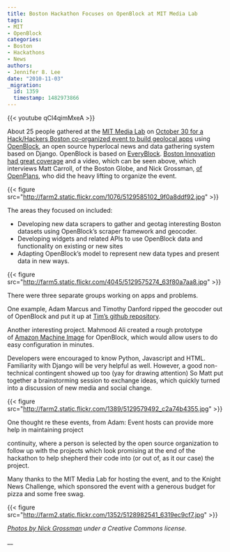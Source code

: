 ```yaml
---
title: Boston Hackathon Focuses on OpenBlock at MIT Media Lab
tags:
- MIT
- OpenBlock
categories:
- Boston
- Hackathons
- News
authors:
- Jennifer 8. Lee
date: "2010-11-03"
_migration:
  id: 1359
  timestamp: 1482973866
---
```


{{< youtube qCl4qimMxeA >}}

About 25 people gathered at the [MIT Media Lab][1] on [October 30 for a Hack/Hackers Boston co-organized event to build geolocal apps][2] using [OpenBlock][3], an open source hyperlocal news and data gathering system based on Django. OpenBlock is based on [EveryBlock][4]. [Boston Innovation had great coverage][5] and a video, which can be seen above, which interviews Matt Carroll, of the Boston Globe, and Nick Grossman, [of OpenPlans][6], who did the heavy lifting to organize the event.

{{< figure src="http://farm2.static.flickr.com/1076/5129585102_9f0a8ddf92.jpg" >}}

The areas they focused on included:

  * Developing new data scrapers to gather and geotag interesting Boston datasets using OpenBlock&#8217;s scraper framework and geocoder.
  * Developing widgets and related APIs to use OpenBlock data and functionality on existing or new sites
  * Adapting OpenBlock&#8217;s model to represent new data types and present data in new ways.

{{< figure src="http://farm5.static.flickr.com/4045/5129575274_63f80a7aa8.jpg" >}}

There were three separate groups working on apps and problems.

One example, Adam Marcus and Timothy Danford ripped the geocoder out of OpenBlock and put it up at [Tim&#8217;s github repository][7].

Another interesting project. Mahmood Ali created a rough prototype of [Amazon Machine Image][8] for OpenBlock, which would allow users to do easy configuration in minutes.

Developers were encouraged to know Python, Javascript and HTML. Familiarity with Django will be very helpful as well. However, a good non-technical contingent showed up too (yay for drawing attention) So Matt put together a brainstorming session to exchange ideas, which quickly turned into a discussion of new media and social change.

{{< figure src="http://farm2.static.flickr.com/1389/5129579492_c2a74b4355.jpg" >}}

One thought re these events, from Adam: Event hosts can provide more help in maintaining project

continuity, where a person is selected by the open source organization to follow up with the projects which look promising at the end of the hackathon to help shepherd their code into (or out of, as it our case) the project.

Many thanks to the MIT Media Lab for hosting the event, and to the Knight News Challenge, which sponsored the event with a generous budget for pizza and some free swag.

{{< figure src="http://farm2.static.flickr.com/1352/5128982541_6319ec9cf7.jpg" >}}

_[Photos by Nick Grossman][9] under a Creative Commons license._

 __

 [1]: http://media.mit.edu
 [2]: http://meetupbos.hackshackers.com/calendar/15033657/
 [3]: http://openblockproject.org/
 [4]: http://everyblock.com
 [5]: http://bostinnovation.com/2010/11/01/hacks-and-hackers-meet-for-geo-based-discussions-video/
 [6]: http://blog.openblockproject.org/post/1440676813/today-is-the-openblock-hacks-hackers-hyper-local
 [7]: https://github.com/tdanford/djeocoder
 [8]: http://aws.amazon.com/ec2/
 [9]: http://www.flickr.com/photos/wrkng/sets/72157625274560604/with/5128982541/